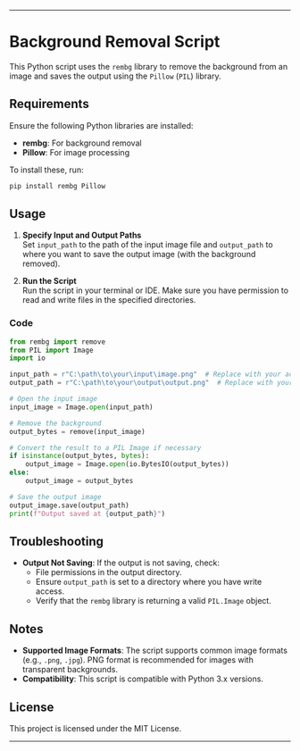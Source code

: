 

---

# Background Removal Script

This Python script uses the `rembg` library to remove the background from an image and saves the output using the `Pillow` (`PIL`) library. 

## Requirements

Ensure the following Python libraries are installed:

- **rembg**: For background removal
- **Pillow**: For image processing

To install these, run:
```bash
pip install rembg Pillow
```

## Usage

1. **Specify Input and Output Paths**  
   Set `input_path` to the path of the input image file and `output_path` to where you want to save the output image (with the background removed).

2. **Run the Script**  
   Run the script in your terminal or IDE. Make sure you have permission to read and write files in the specified directories.

### Code

```python
from rembg import remove
from PIL import Image
import io

input_path = r"C:\path\to\your\input\image.png"  # Replace with your actual input image path
output_path = r"C:\path\to\your\output\output.png"  # Replace with your desired output path

# Open the input image
input_image = Image.open(input_path)

# Remove the background
output_bytes = remove(input_image)

# Convert the result to a PIL Image if necessary
if isinstance(output_bytes, bytes):
    output_image = Image.open(io.BytesIO(output_bytes))
else:
    output_image = output_bytes

# Save the output image
output_image.save(output_path)
print(f"Output saved at {output_path}")
```

## Troubleshooting

- **Output Not Saving**: If the output is not saving, check:
  - File permissions in the output directory.
  - Ensure `output_path` is set to a directory where you have write access.
  - Verify that the `rembg` library is returning a valid `PIL.Image` object.

## Notes

- **Supported Image Formats**: The script supports common image formats (e.g., `.png`, `.jpg`). PNG format is recommended for images with transparent backgrounds.
- **Compatibility**: This script is compatible with Python 3.x versions.

## License

This project is licensed under the MIT License.

---

